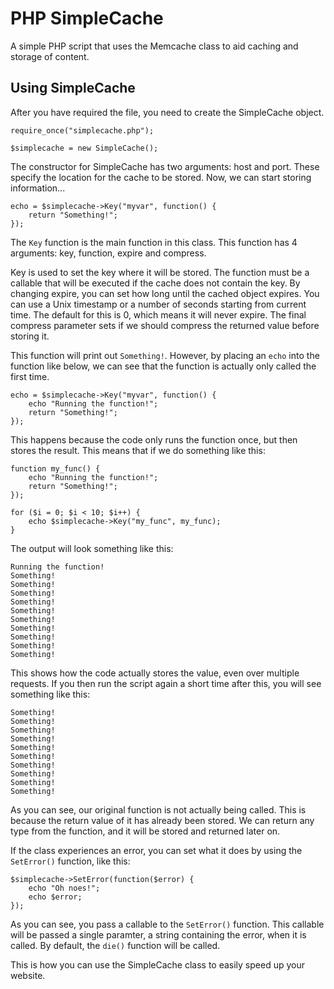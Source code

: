 PHP SimpleCache
===============

A simple PHP script that uses the Memcache class to aid caching and storage of content.

Using SimpleCache
-----------------

After you have required the file, you need to create the SimpleCache object.

    require_once("simplecache.php");
    
    $simplecache = new SimpleCache();

The constructor for SimpleCache has two arguments: host and port. These specify the location for the cache to be stored.
Now, we can start storing information...

    echo = $simplecache->Key("myvar", function() {
        return "Something!";
    });

The `Key` function is the main function in this class. This function has 4 arguments: key, function, expire and compress.

Key is used to set the key where it will be stored. The function must be a callable that will be executed if the cache does not contain the key. By changing expire, you can set how long until the cached object expires. You can use a Unix timestamp or a number of seconds starting from current time. The default for this is 0, which means it will never expire. The final compress parameter sets if we should compress the returned value before storing it.

This function will print out `Something!`. However, by placing an `echo` into the function like below, we can see that the function is actually only called the first time.

    echo = $simplecache->Key("myvar", function() {
        echo "Running the function!";
        return "Something!";
    });

This happens because the code only runs the function once, but then stores the result. This means that if we do something like this:

    function my_func() {
        echo "Running the function!";
        return "Something!";
    });
    
    for ($i = 0; $i < 10; $i++) {
        echo $simplecache->Key("my_func", my_func);
    }

The output will look something like this:

    Running the function!
    Something!
    Something!
    Something!
    Something!
    Something!
    Something!
    Something!
    Something!
    Something!
    Something!
  
This shows how the code actually stores the value, even over multiple requests. If you then run the script again a short time after this, you will see something like this:

    Something!
    Something!
    Something!
    Something!
    Something!
    Something!
    Something!
    Something!
    Something!
    Something!

As you can see, our original function is not actually being called. This is because the return value of it has already been stored. We can return any type from the function, and it will be stored and returned later on.

If the class experiences an error, you can set what it does by using the `SetError()` function, like this:

    $simplecache->SetError(function($error) {
        echo "Oh noes!";
        echo $error;
    });

As you can see, you pass a callable to the `SetError()` function. This callable will be passed a single paramter, a string containing the error, when it is called. By default, the `die()` function will be called.

This is how you can use the SimpleCache class to easily speed up your website.
